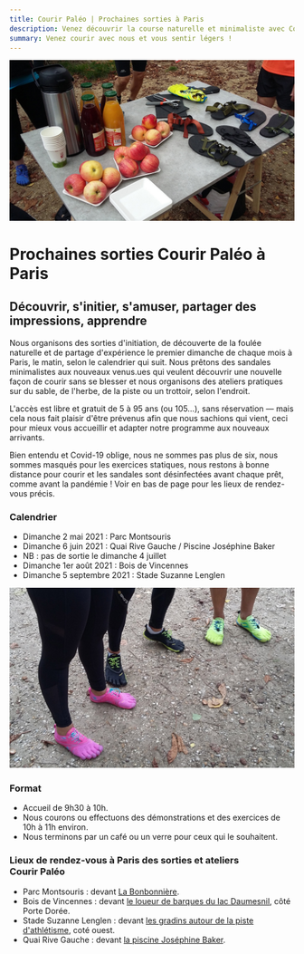 ```yaml
---
title: Courir Paléo | Prochaines sorties à Paris
description: Venez découvrir la course naturelle et minimaliste avec Courir Paléo
summary: Venez courir avec nous et vous sentir légers !
---
```

![Courir Paleo](/assets/images/CourirPaleo_atelier_Bois-de-Vincennes_2017_table_1200px.jpg)
# Prochaines sorties Courir Paléo à Paris

## Découvrir, s'initier, s'amuser, partager des impressions, apprendre

Nous organisons des sorties d'initiation, de découverte de la foulée naturelle et de partage d'expérience le premier dimanche de chaque mois à Paris, le matin, selon le calendrier qui suit.
Nous prêtons des sandales minimalistes aux nouveaux venus.ues qui veulent découvrir une nouvelle façon de courir sans se blesser et nous organisons des ateliers pratiques sur du sable, de l'herbe, de la piste ou un trottoir, selon l'endroit.

L'accès est libre et gratuit de 5 à 95 ans (ou 105...), sans réservation&nbsp;&mdash;&nbsp;mais cela nous fait plaisir d'être prévenus afin que nous sachions qui vient, ceci pour mieux vous accueillir et adapter notre programme aux nouveaux arrivants.

Bien entendu et Covid-19 oblige, nous ne sommes pas plus de six, nous sommes masqués pour les exercices statiques, nous restons à bonne distance pour courir et les sandales sont désinfectées avant chaque prêt, comme avant la pandémie&nbsp;!
Voir en bas de page pour les lieux de rendez-vous précis.​

### Calendrier
- Dimanche 2 mai 2021&nbsp;: Parc Montsouris
- Dimanche 6 juin 2021&nbsp;: Quai Rive Gauche / Piscine Joséphine Baker
- NB&nbsp;: pas de sortie le dimanche 4 juillet
- Dimanche 1er août 2021&nbsp;: Bois de Vincennes
- Dimanche 5 septembre 2021&nbsp;: Stade Suzanne Lenglen

![Courir Paleo](/assets/images/CourirPaleo_atelier_Bois-de-Vincennes_2017_VFF2_1200px.jpg)
### Format
- Accueil de 9h30 à 10h.
- Nous courons ou effectuons des démonstrations et des exercices de 10h à 11h environ.
- Nous terminons par un café ou un verre pour ceux qui le souhaitent.

### Lieux de rendez-vous à Paris des sorties et ateliers Courir&nbsp;Paléo
- Parc Montsouris&nbsp;: devant [La Bonbonnière](https://goo.gl/maps/RUvVHuyTAXZ8Kg8XA).
- Bois de Vincennes&nbsp;: devant [le loueur de barques du lac Daumesnil](https://goo.gl/maps/cTo9py5b5GwrV8KC9), côté Porte Dorée.
- Stade Suzanne Lenglen&nbsp;: devant [les gradins autour de la piste d'athlétisme](https://goo.gl/maps/dx16s8HVGmrYxbMb8), coté ouest.
- Quai Rive Gauche&nbsp;: devant [la piscine Joséphine Baker](https://g.page/PiscineJosephineBaker?share).
